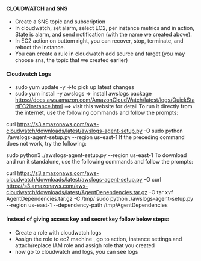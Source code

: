 #### CLOUDWATCH and SNS
  * Create a SNS topic and subscription
  * In cloudwatch, set alarm, select EC2, per instance metrics and in action, State is alarm, and send notification (with the name we created above). 
  * In EC2 action on buttom right, you can recover, stop, terminate, and reboot the instance.
  * You can create a rule in cloudwatch add source and target (you may choose sns, the topic that we created earlier)
#### Cloudwatch Logs
  * sudo yum update -y =>to pick up latest changes
  * sudo yum install -y awslogs  => install awslogs package
https://docs.aws.amazon.com/AmazonCloudWatch/latest/logs/QuickStartEC2Instance.html ==> visit this website for detail
To run it directly from the internet, use the following commands and follow the prompts:

curl https://s3.amazonaws.com/aws-cloudwatch/downloads/latest/awslogs-agent-setup.py -O
sudo python ./awslogs-agent-setup.py --region us-east-1
If the preceding command does not work, try the following:

sudo python3 ./awslogs-agent-setup.py --region us-east-1
To download and run it standalone, use the following commands and follow the prompts:

curl https://s3.amazonaws.com/aws-cloudwatch/downloads/latest/awslogs-agent-setup.py -O
curl https://s3.amazonaws.com/aws-cloudwatch/downloads/latest/AgentDependencies.tar.gz -O
tar xvf AgentDependencies.tar.gz -C /tmp/
sudo python ./awslogs-agent-setup.py --region us-east-1 --dependency-path /tmp/AgentDependencies
#### Instead of giving access key and secret key follow below steps:
  * Create a role with cloudwatch logs
  * Assign the role to ec2 machine , go to action, instance settings and attach/replace IAM role and assigh role that you created
  * now go to cloudwatch and logs, you can see logs
